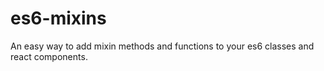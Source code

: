 # es6-mixins
An easy way to add mixin methods and functions to your es6 classes and react components.
